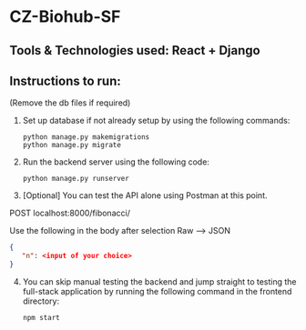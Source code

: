 # CZ-Biohub-SF

## Tools & Technologies used: React + Django

## Instructions to run:

(Remove the db files if required)

1. Set up database if not already setup by using the following commands:
    ```shell
    python manage.py makemigrations
    python manage.py migrate

2. Run the backend server using the following code:
   ```shell
   python manage.py runserver

3. [Optional] You can test the API alone using Postman at this point. 
    
  POST localhost:8000/fibonacci/

  Use the following in the body after selection Raw --> JSON
```json
{
   "n": <input of your choice>
}
```

4. You can skip manual testing the backend and jump straight to testing the full-stack application by running the following command in the frontend directory:
   ```shell
   npm start

